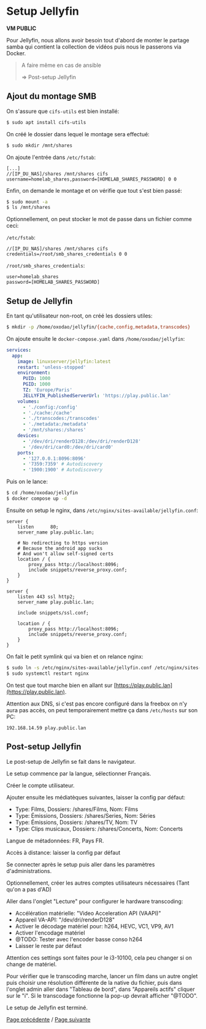 # Setup Jellyfin

**VM PUBLIC**

Pour Jellyfin, nous allons avoir besoin tout d'abord de monter le partage samba qui contient la collection de vidéos puis nous le passerons via Docker.

> A faire même en cas de ansible
>
> => Post-setup Jellyfin

## Ajout du montage SMB

On s'assure que `cifs-utils` est bien installé:
```sh
$ sudo apt install cifs-utils
```

On créé le dossier dans lequel le montage sera effectué:
```sh
$ sudo mkdir /mnt/shares
```

On ajoute l'entrée dans `/etc/fstab`:
```
[...]
//[IP_DU_NAS]/shares /mnt/shares cifs username=homelab_shares,password=[HOMELAB_SHARES_PASSWORD] 0 0
```

Enfin, on demande le montage et on vérifie que tout s'est bien passé:
```sh
$ sudo mount -a
$ ls /mnt/shares
```

Optionnellement, on peut stocker le mot de passe dans un fichier comme ceci:

`/etc/fstab`:
```
//[IP_DU_NAS]/shares /mnt/shares cifs credentials=/root/smb_shares_credentials 0 0
```

`/root/smb_shares_credentials`:
```
user=homelab_shares
password=[HOMELAB_SHARES_PASSWORD]
```

## Setup de Jellyfin

En tant qu'utilisateur non-root, on créé les dossiers utiles:
```sh
$ mkdir -p /home/oxodao/jellyfin/{cache,config,metadata,transcodes}
```

On ajoute ensuite le `docker-compose.yaml` dans `/home/oxodao/jellyfin`:
```yaml
services:
  app:
    image: linuxserver/jellyfin:latest
    restart: 'unless-stopped'
    environment:
      PUID: 1000
      PGID: 1000
      TZ: 'Europe/Paris'
      JELLYFIN_PublishedServerUrl: 'https://play.public.lan'
    volumes:
      - './config:/config'
      - './cache:/cache'
      - './transcodes:/transcodes'
      - './metadata:/metadata'
      - '/mnt/shares:/shares'
    devices:
      - '/dev/dri/renderD128:/dev/dri/renderD128'
      - '/dev/dri/card0:/dev/dri/card0'
    ports:
      - '127.0.0.1:8096:8096'
      - '7359:7359' # Autodiscovery
      - '1900:1900' # Autodiscovery
```

Puis on le lance:
```sh
$ cd /home/oxodao/jellyfin
$ docker compose up -d
```

Ensuite on setup le nginx, dans `/etc/nginx/sites-available/jellyfin.conf`:
```
server {
    listen      80;
    server_name play.public.lan;

    # No redirecting to https version
    # Because the android app sucks
    # And won't allow self-signed certs
    location / {
        proxy_pass http://localhost:8096;
        include snippets/reverse_proxy.conf;
    }
}

server {
    listen 443 ssl http2;
    server_name play.public.lan;

    include snippets/ssl.conf;

    location / {
        proxy_pass http://localhost:8096;
        include snippets/reverse_proxy.conf;
    }
}
```

On fait le petit symlink qui va bien et on relance nginx:
```sh
$ sudo ln -s /etc/nginx/sites-available/jellyfin.conf /etc/nginx/sites-enabled/jellyfin.conf
$ sudo systemctl restart nginx
```

On test que tout marche bien en allant sur [https://play.public.lan](https://play.public.lan).

Attention aux DNS, si c'est pas encore configuré dans la freebox on n'y aura pas accès, on peut temporairement mettre ça dans `/etc/hosts` sur son PC:
```
192.168.14.59 play.public.lan
```

## Post-setup Jellyfin

Le post-setup de Jellyfin se fait dans le navigateur.

Le setup commence par la langue, sélectionner Français.

Créer le compte utilisateur.

Ajouter ensuite les médiatèques suivantes, laisser la config par défaut:
- Type: Films, Dossiers: /shares/Films, Nom: Films
- Type: Émissions, Dossiers: /shares/Series, Nom: Séries
- Type: Émissions, Dossiers: /shares/TV, Nom: TV
- Type: Clips musicaux, Dossiers: /shares/Concerts, Nom: Concerts

Langue de métadonnées: FR, Pays FR.

Accès à distance: laisser la config par défaut

Se connecter après le setup puis aller dans les paramètres d'administrations.

Optionnellement, créer les autres comptes utilisateurs nécessaires (Tant qu'on a pas d'AD)

Aller dans l'onglet "Lecture" pour configurer le hardware transcoding:
- Accélération matérielle: "Video Acceleration API (VAAPI)"
- Appareil VA-API: "/dev/dri/renderD128"
- Activer le décodage matériel pour: h264, HEVC, VC1, VP9, AV1
- Activer l'encodage matériel
- @TODO: Tester avec l'encoder basse conso h264
- Laisser le reste par défaut

Attention ces settings sont faites pour le i3-10100, cela peu changer si on change de matériel.

Pour vérifier que le transcoding marche, lancer un film dans un autre onglet puis choisir une résolution différente de la native du fichier, puis dans l'onglet admin aller dans "Tableau de bord", dans "Appareils actifs" cliquer sur le "i". Si le transcodage fonctionne la pop-up devrait afficher "@TODO".

Le setup de Jellyfin est terminé.

[Page précédente](setup_apprise.md) / [Page suivante](setup_navidrome.md)